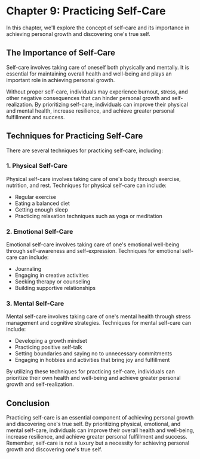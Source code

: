 Chapter 9: Practicing Self-Care
===============================

In this chapter, we'll explore the concept of self-care and its importance in achieving personal growth and discovering one's true self.

The Importance of Self-Care
---------------------------

Self-care involves taking care of oneself both physically and mentally. It is essential for maintaining overall health and well-being and plays an important role in achieving personal growth.

Without proper self-care, individuals may experience burnout, stress, and other negative consequences that can hinder personal growth and self-realization. By prioritizing self-care, individuals can improve their physical and mental health, increase resilience, and achieve greater personal fulfillment and success.

Techniques for Practicing Self-Care
-----------------------------------

There are several techniques for practicing self-care, including:

### 1. Physical Self-Care

Physical self-care involves taking care of one's body through exercise, nutrition, and rest. Techniques for physical self-care can include:

* Regular exercise
* Eating a balanced diet
* Getting enough sleep
* Practicing relaxation techniques such as yoga or meditation

### 2. Emotional Self-Care

Emotional self-care involves taking care of one's emotional well-being through self-awareness and self-expression. Techniques for emotional self-care can include:

* Journaling
* Engaging in creative activities
* Seeking therapy or counseling
* Building supportive relationships

### 3. Mental Self-Care

Mental self-care involves taking care of one's mental health through stress management and cognitive strategies. Techniques for mental self-care can include:

* Developing a growth mindset
* Practicing positive self-talk
* Setting boundaries and saying no to unnecessary commitments
* Engaging in hobbies and activities that bring joy and fulfillment

By utilizing these techniques for practicing self-care, individuals can prioritize their own health and well-being and achieve greater personal growth and self-realization.

Conclusion
----------

Practicing self-care is an essential component of achieving personal growth and discovering one's true self. By prioritizing physical, emotional, and mental self-care, individuals can improve their overall health and well-being, increase resilience, and achieve greater personal fulfillment and success. Remember, self-care is not a luxury but a necessity for achieving personal growth and discovering one's true self.


